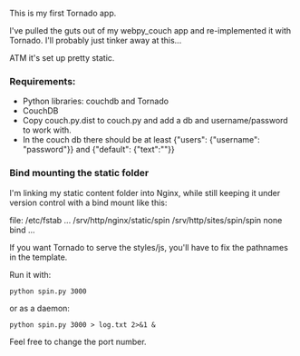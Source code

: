 This is my first Tornado app.

I've pulled the guts out of my webpy_couch app and re-implemented
it with Tornado. I'll probably just tinker away at this...

ATM it's set up pretty static. 

### Requirements:
- Python libraries: couchdb and Tornado
- CouchDB
- Copy couch.py.dist to couch.py and add a db and username/password to work with.
- In the couch db there should be at least {"users": {"username": "password"}} and {"default": {"text":""}}

### Bind mounting the static folder

I'm linking my static content folder into Nginx, while still keeping it under
version control with a bind mount like this:

file: /etc/fstab
    ...
    /srv/http/nginx/static/spin /srv/http/sites/spin/spin none bind
    ...

If you want Tornado to serve the styles/js, you'll have to fix the pathnames in the template.

Run it with:

    python spin.py 3000

or as a daemon:

    python spin.py 3000 > log.txt 2>&1 &

Feel free to change the port number.
